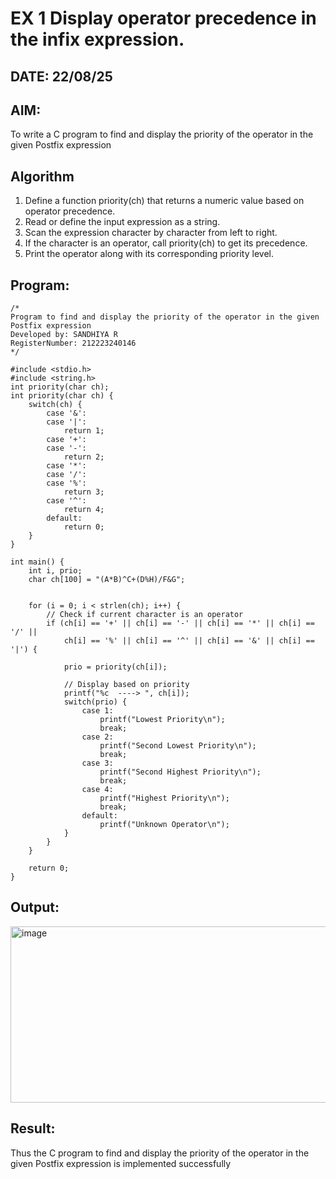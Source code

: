 # EX 1 Display operator precedence in the infix expression.
## DATE: 22/08/25
## AIM:
To write a C program to find and display the priority of the operator in the given Postfix expression

## Algorithm
1. Define a function priority(ch) that returns a numeric value based on operator precedence.
2. Read or define the input expression as a string.
3. Scan the expression character by character from left to right.
4. If the character is an operator, call priority(ch) to get its precedence.
5. Print the operator along with its corresponding priority level.

## Program:
```
/*
Program to find and display the priority of the operator in the given Postfix expression
Developed by: SANDHIYA R
RegisterNumber: 212223240146
*/

#include <stdio.h>
#include <string.h>
int priority(char ch);
int priority(char ch) {
    switch(ch) {
        case '&':
        case '|':
            return 1; 
        case '+':
        case '-':
            return 2; 
        case '*':
        case '/':
        case '%':
            return 3; 
        case '^':
            return 4; 
        default:
            return 0; 
    }
}

int main() {
    int i, prio;
    char ch[100] = "(A*B)^C+(D%H)/F&G";


    for (i = 0; i < strlen(ch); i++) {
        // Check if current character is an operator
        if (ch[i] == '+' || ch[i] == '-' || ch[i] == '*' || ch[i] == '/' ||
            ch[i] == '%' || ch[i] == '^' || ch[i] == '&' || ch[i] == '|') {
            
            prio = priority(ch[i]);

            // Display based on priority
            printf("%c  ----> ", ch[i]);
            switch(prio) {
                case 1:
                    printf("Lowest Priority\n");
                    break;
                case 2:
                    printf("Second Lowest Priority\n");
                    break;
                case 3:
                    printf("Second Highest Priority\n");
                    break;
                case 4:
                    printf("Highest Priority\n");
                    break;
                default:
                    printf("Unknown Operator\n");
            }
        }
    }

    return 0;
}

```

## Output:
<img width="762" height="282" alt="image" src="https://github.com/user-attachments/assets/b3a27e51-d197-4bda-98e3-0e0ebb98aaed" />


## Result:
Thus the C program to find and display the priority of the operator in the given Postfix expression is implemented successfully
